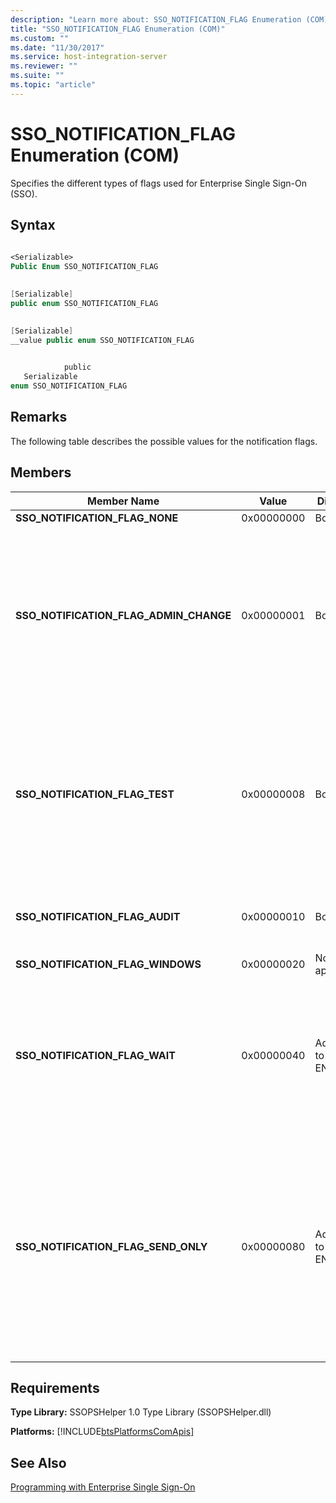 ```yaml
---
description: "Learn more about: SSO_NOTIFICATION_FLAG Enumeration (COM)"
title: "SSO_NOTIFICATION_FLAG Enumeration (COM)"
ms.custom: ""
ms.date: "11/30/2017"
ms.service: host-integration-server
ms.reviewer: ""
ms.suite: ""
ms.topic: "article"
---
```

# SSO_NOTIFICATION_FLAG Enumeration (COM)
Specifies the different types of flags used for Enterprise Single Sign-On (SSO).  
  
## Syntax  
  
```vb  
  
<Serializable>  
Public Enum SSO_NOTIFICATION_FLAG  
```  
  
```csharp  
  
[Serializable]  
public enum SSO_NOTIFICATION_FLAG  
```  
  
```cpp  
  
[Serializable]  
__value public enum SSO_NOTIFICATION_FLAG  
```  
  
```js  
  
            public   
   Serializable  
enum SSO_NOTIFICATION_FLAG  
```  
  
## Remarks  
 The following table describes the possible values for the notification flags.  
  
## Members  
  
|Member Name|Value|Direction|Description|  
|-----------------|-----------|---------------|-----------------|  
|**SSO_NOTIFICATION_FLAG_NONE**|0x00000000|Both|Null value.|  
|**SSO_NOTIFICATION_FLAG_ADMIN_CHANGE**|0x00000001|Both|The password change was a result of an administrator action. Some systems will be able to distinguish between an administrator action, while some will not. ENTSSO will not set this flag.<br /><br /> This flag is currently not used.|  
|**SSO_NOTIFICATION_FLAG_TEST**|0x00000008|Both|The current notification is a test request.<br /><br /> Your adapter can safely ignore this notification. You can use this notification for testing and diagnostics purposes.<br /><br /> This flag is currently not used.|  
|**SSO_NOTIFICATION_FLAG_AUDIT**|0x00000010|Both|The current request requires auditing.<br /><br /> This flag is currently not used.|  
|**SSO_NOTIFICATION_FLAG_WINDOWS**|0x00000020|Not applicable|Reserved for internal use.|  
|**SSO_NOTIFICATION_FLAG_WAIT**|0x00000040|Adapter to ENTSSO|**ReceiveNotification** should block and wait until a notification is available.<br /><br /> Best practice indicates you should set this flag and allow the PS Helper to wait for notifications.|  
|**SSO_NOTIFICATION_FLAG_SEND_ONLY**|0x00000080|Adapter to ENTSSO|Indicates that this PS Helper should initialize for sending only. It assumes that another PS Helper will be initialized normally.<br /><br /> You should use this flag when using one PS Helper for ReceiveNotification (for receiving password changes), and another fro SendNotification (for sending password changes).|  
  
## Requirements  
 **Type Library:** SSOPSHelper 1.0 Type Library (SSOPSHelper.dll)  
  
 **Platforms:**  [!INCLUDE[btsPlatformsComApis](../includes/btsplatformscomapis-md.md)]  
  
## See Also  
 [Programming with Enterprise Single Sign-On](../esso/programming-with-enterprise-single-sign-on.md)
